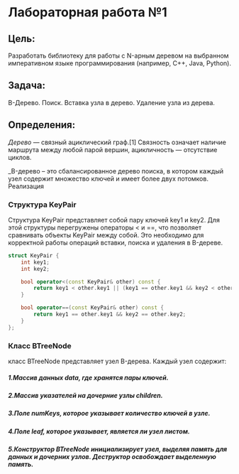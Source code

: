 # Лабораторная работа №1
## Цель: 
Разработать библиотеку для работы с  N-арным деревом на выбранном императивном языке программирования (например, C++, Java, Python).
## Задача:
B-Дерево. Поиск. Вставка узла в дерево. Удаление узла из дерева.
## Определения:
_Дерево_ — связный ациклический граф.[1] Связность означает наличие маршрута между любой парой вершин, ацикличность — отсутствие циклов.

_B-дерево – это сбалансированное дерево поиска, в котором каждый узел содержит множество ключей и имеет более двух потомков.
Реализация

### Структура KeyPair
Структура KeyPair представляет собой пару ключей key1 и key2. Для этой структуры перегружены операторы < и ==, что позволяет сравнивать объекты KeyPair между собой. Это необходимо для корректной работы операций вставки, поиска и удаления в B-дереве.
```c++
struct KeyPair {
    int key1;
    int key2;

    bool operator<(const KeyPair& other) const {
        return key1 < other.key1 || (key1 == other.key1 && key2 < other.key2);
    }

    bool operator==(const KeyPair& other) const {
        return key1 == other.key1 && key2 == other.key2;
    }
};
```
### Класс BTreeNode
класс BTreeNode представляет узел B-дерева. Каждый узел содержит:

##### 1.Массив данных data, где хранятся пары ключей.
##### 2.Массив указателей на дочерние узлы children.
##### 3.Поле numKeys, которое указывает количество ключей в узле.
##### 4.Поле leaf, которое указывает, является ли узел листом.
##### 5.Конструктор BTreeNode инициализирует узел, выделяя память для данных и дочерних узлов. Деструктор освобождает выделенную память.
